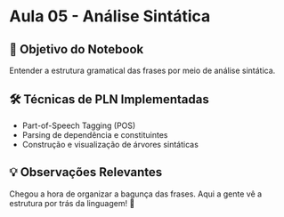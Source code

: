# Aula 05 - Análise Sintática

## 🎯 Objetivo do Notebook

Entender a estrutura gramatical das frases por meio de análise sintática.

## 🛠️ Técnicas de PLN Implementadas

- Part-of-Speech Tagging (POS)
- Parsing de dependência e constituintes
- Construção e visualização de árvores sintáticas

## 💡 Observações Relevantes

Chegou a hora de organizar a bagunça das frases. Aqui a gente vê a estrutura por trás da linguagem! 📐
